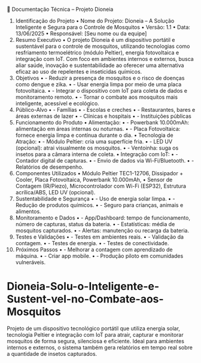 📘 Documentação Técnica – Projeto Dioneia
1. Identificação do Projeto
•	Nome do Projeto: Dioneia – A Solução Inteligente e Segura para o Controle de Mosquitos
•	Versão: 1.1
•	Data: 13/06/2025
•	Responsável: [Seu nome ou da equipe]
2. Resumo Executivo
•	O projeto Dioneia é um dispositivo portátil e sustentável para o controle de mosquitos, utilizando tecnologias como resfriamento termoelétrico (módulo Peltier), energia fotovoltaica e integração com IoT. Com foco em ambientes internos e externos, busca aliar saúde, inovação e sustentabilidade ao oferecer uma alternativa eficaz ao uso de repelentes e inseticidas químicos.
3. Objetivos
•	- Reduzir a presença de mosquitos e o risco de doenças como dengue e zika.
•	- Usar energia limpa por meio de uma placa fotovoltaica.
•	- Integrar o dispositivo com IoT para coleta de dados e monitoramento remoto.
•	- Tornar o combate aos mosquitos mais inteligente, acessível e ecológico.
4. Público-Alvo
•	- Famílias
•	- Escolas e creches
•	- Restaurantes, bares e áreas externas de lazer
•	- Clínicas e hospitais
•	- Instituições públicas
5. Funcionamento do Produto
•	Alimentação:
•	- Powerbank 10.000mAh: alimentação em áreas internas ou noturnas.
•	- Placa Fotovoltaica: fornece energia limpa e contínua durante o dia.
•	Tecnologia de Atração:
•	- Módulo Peltier: cria uma superfície fria.
•	- LED UV (opcional): atrai visualmente os mosquitos.
•	- Ventoinha: suga os insetos para a câmara interna de coleta.
•	Integração com IoT:
•	- Contador digital de capturas.
•	- Envio de dados via Wi-Fi/Bluetooth.
•	- Relatórios de desempenho.
6. Componentes Utilizados
•	Módulo Peltier TEC1-12706, Dissipador + Cooler, Placa Fotovoltaica, Powerbank 10.000mAh,
•	Sensor de Contagem (IR/Piezo), Microcontrolador com Wi-Fi (ESP32), Estrutura acrílica/ABS, LED UV (opcional).
7. Sustentabilidade e Segurança
•	- Uso de energia solar limpa.
•	- Redução de produtos químicos.
•	- Seguro para crianças, animais e alimentos.
8. Monitoramento e Dados
•	- App/Dashboard: tempo de funcionamento, número de capturas, status da bateria.
•	- Estatísticas: média de mosquitos capturados.
•	- Alertas: manutenção ou recarga da bateria.
9. Testes e Validações
•	- Testes em ambientes reais.
•	- Validação da contagem.
•	- Testes de energia.
•	- Testes de conectividade.
10. Próximos Passos
•	- Melhorar a contagem com aprendizado de máquina.
•	- Criar app mobile.
•	- Produção piloto em comunidades vulneráveis.
# Dioneia-Solu-o-Inteligente-e-Sustent-vel-no-Combate-aos-Mosquitos
Projeto de um dispositivo tecnológico portátil que utiliza energia solar, tecnologia Peltier e integração com IoT para atrair, capturar e monitorar mosquitos de forma segura, silenciosa e eficiente. Ideal para ambientes internos e externos, o sistema também gera relatórios em tempo real sobre a quantidade de insetos capturados.
